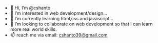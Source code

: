 - 👋 Hi, I’m @cshanto
- 👀 I’m interested in web development/design...
- 🌱 I’m currently learning html,css and javascript...
- 💞️ I’m looking to collaborate on web development so that I can learn more real world skills.
- 📫 reach me via email: cshanto39@gmail.com

<!---
cshanto/cshanto is a ✨ special ✨ repository because its `README.md` (this file) appears on your GitHub profile.
You can click the Preview link to take a look at your changes.
--->
